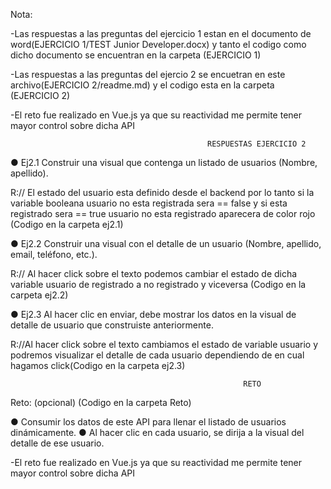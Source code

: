 Nota:

-Las respuestas a las preguntas del ejercicio 1 estan en el documento de word(EJERCICIO 1/TEST Junior Developer.docx) y tanto el codigo como dicho documento se encuentran en la carpeta (EJERCICIO 1)

-Las respuestas a las preguntas del ejercio 2 se encuetran en este archivo(EJERCICIO 2/readme.md)
y el codigo esta en la carpeta (EJERCICIO 2)

-El reto fue realizado en Vue.js ya que su reactividad me permite tener mayor control sobre dicha API




                                                RESPUESTAS EJERCICIO 2

                            
● Ej2.1 Construir una visual que contenga un listado de usuarios (Nombre, apellido).

R://  El estado del usuario esta definido desde el backend por lo tanto si la variable booleana usuario no esta registrada sera == false y si esta registrado sera == true usuario no esta registrado aparecera de color rojo (Codigo en la carpeta ej2.1)

● Ej2.2 Construir una visual con el detalle de un usuario (Nombre, apellido, email, teléfono, etc.). 


R:// Al hacer click sobre el texto podemos cambiar el estado de dicha variable usuario de registrado a no registrado y viceversa (Codigo en la carpeta ej2.2)


● Ej2.3 Al hacer clic en enviar, debe mostrar los datos en la visual de detalle de usuario que construiste anteriormente. 

R://Al hacer click sobre el texto cambiamos el estado de variable usuario y podremos visualizar el detalle de cada usuario dependiendo de en cual hagamos click(Codigo en la carpeta ej2.3)

                                                        RETO

Reto: (opcional) (Codigo en la carpeta Reto)

● Consumir los datos de este API para llenar el listado de usuarios dinámicamente. 
● Al hacer clic en cada usuario, se dirija a la visual del detalle de ese usuario. 

-El reto fue realizado en Vue.js ya que su reactividad me permite tener mayor control sobre dicha API



